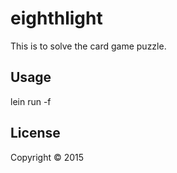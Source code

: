 # eighthlight

This is to solve the card game puzzle.

## Usage

lein run -f <path to the file>

## License

Copyright © 2015
